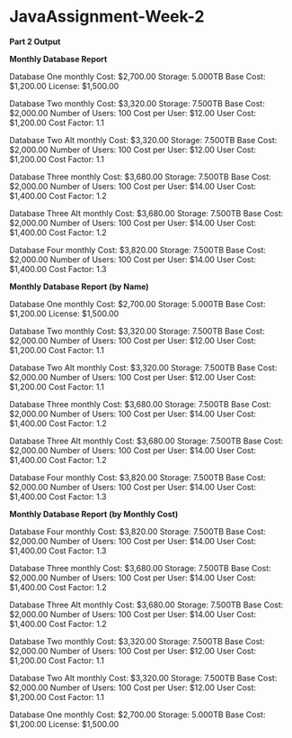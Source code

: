 # JavaAssignment-Week-2

**Part 2 Output**


**Monthly Database Report**

Database One monthly Cost: $2,700.00
Storage: 5.000TB
Base Cost: $1,200.00
License: $1,500.00

Database Two monthly Cost: $3,320.00
Storage: 7.500TB
Base Cost: $2,000.00
Number of Users: 100
Cost per User: $12.00
User Cost: $1,200.00
Cost Factor: 1.1

Database Two Alt monthly Cost: $3,320.00
Storage: 7.500TB
Base Cost: $2,000.00
Number of Users: 100
Cost per User: $12.00
User Cost: $1,200.00
Cost Factor: 1.1

Database Three monthly Cost: $3,680.00
Storage: 7.500TB
Base Cost: $2,000.00
Number of Users: 100
Cost per User: $14.00
User Cost: $1,400.00
Cost Factor: 1.2

Database Three Alt monthly Cost: $3,680.00
Storage: 7.500TB
Base Cost: $2,000.00
Number of Users: 100
Cost per User: $14.00
User Cost: $1,400.00
Cost Factor: 1.2

Database Four monthly Cost: $3,820.00
Storage: 7.500TB
Base Cost: $2,000.00
Number of Users: 100
Cost per User: $14.00
User Cost: $1,400.00
Cost Factor: 1.3



**Monthly Database Report (by Name)**

Database One monthly Cost: $2,700.00
Storage: 5.000TB
Base Cost: $1,200.00
License: $1,500.00

Database Two monthly Cost: $3,320.00
Storage: 7.500TB
Base Cost: $2,000.00
Number of Users: 100
Cost per User: $12.00
User Cost: $1,200.00
Cost Factor: 1.1

Database Two Alt monthly Cost: $3,320.00
Storage: 7.500TB
Base Cost: $2,000.00
Number of Users: 100
Cost per User: $12.00
User Cost: $1,200.00
Cost Factor: 1.1

Database Three monthly Cost: $3,680.00
Storage: 7.500TB
Base Cost: $2,000.00
Number of Users: 100
Cost per User: $14.00
User Cost: $1,400.00
Cost Factor: 1.2

Database Three Alt monthly Cost: $3,680.00
Storage: 7.500TB
Base Cost: $2,000.00
Number of Users: 100
Cost per User: $14.00
User Cost: $1,400.00
Cost Factor: 1.2

Database Four monthly Cost: $3,820.00
Storage: 7.500TB
Base Cost: $2,000.00
Number of Users: 100
Cost per User: $14.00
User Cost: $1,400.00
Cost Factor: 1.3



**Monthly Database Report (by Monthly Cost)**

Database Four monthly Cost: $3,820.00
Storage: 7.500TB
Base Cost: $2,000.00
Number of Users: 100
Cost per User: $14.00
User Cost: $1,400.00
Cost Factor: 1.3

Database Three monthly Cost: $3,680.00
Storage: 7.500TB
Base Cost: $2,000.00
Number of Users: 100
Cost per User: $14.00
User Cost: $1,400.00
Cost Factor: 1.2

Database Three Alt monthly Cost: $3,680.00
Storage: 7.500TB
Base Cost: $2,000.00
Number of Users: 100
Cost per User: $14.00
User Cost: $1,400.00
Cost Factor: 1.2

Database Two monthly Cost: $3,320.00
Storage: 7.500TB
Base Cost: $2,000.00
Number of Users: 100
Cost per User: $12.00
User Cost: $1,200.00
Cost Factor: 1.1

Database Two Alt monthly Cost: $3,320.00
Storage: 7.500TB
Base Cost: $2,000.00
Number of Users: 100
Cost per User: $12.00
User Cost: $1,200.00
Cost Factor: 1.1

Database One monthly Cost: $2,700.00
Storage: 5.000TB
Base Cost: $1,200.00
License: $1,500.00


